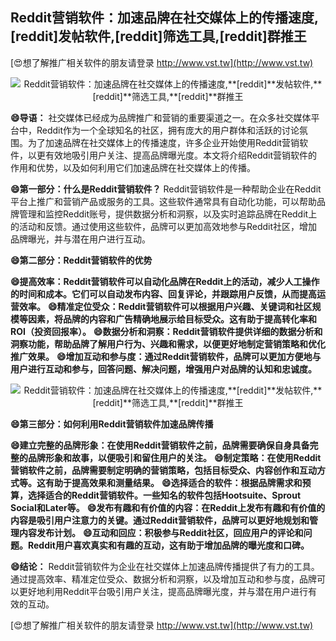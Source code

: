 ## **Reddit营销软件：加速品牌在社交媒体上的传播速度,**[reddit]**发帖软件,**[reddit]**筛选工具,**[reddit]**群推王**

[😍想了解推广相关软件的朋友请登录 http://www.vst.tw](http://www.vst.tw)

 <center><img src="https://vst.tw/MP4/tuiguang/png/0.png" alt="Reddit营销软件：加速品牌在社交媒体上的传播速度,**[reddit]**发帖软件,**[reddit]**筛选工具,**[reddit]**群推王"></center>

**😄导语：**
社交媒体已经成为品牌推广和营销的重要渠道之一。在众多社交媒体平台中，Reddit作为一个全球知名的社区，拥有庞大的用户群体和活跃的讨论氛围。为了加速品牌在社交媒体上的传播速度，许多企业开始使用Reddit营销软件，以更有效地吸引用户关注、提高品牌曝光度。本文将介绍Reddit营销软件的作用和优势，以及如何利用它们加速品牌在社交媒体上的传播。

**😄第一部分：什么是Reddit营销软件？**
Reddit营销软件是一种帮助企业在Reddit平台上推广和营销产品或服务的工具。这些软件通常具有自动化功能，可以帮助品牌管理和监控Reddit账号，提供数据分析和洞察，以及实时追踪品牌在Reddit上的活动和反馈。通过使用这些软件，品牌可以更加高效地参与Reddit社区，增加品牌曝光，并与潜在用户进行互动。

**😄第二部分：Reddit营销软件的优势**

**😄提高效率：Reddit营销软件可以自动化品牌在Reddit上的活动，减少人工操作的时间和成本。它们可以自动发布内容、回复评论，并跟踪用户反馈，从而提高运营效率。**
**😄精准定位受众：Reddit营销软件可以根据用户兴趣、关键词和社区规模等因素，将品牌的内容和广告精确地展示给目标受众。这有助于提高转化率和ROI（投资回报率）。**
**😄数据分析和洞察：Reddit营销软件提供详细的数据分析和洞察功能，帮助品牌了解用户行为、兴趣和需求，以便更好地制定营销策略和优化推广效果。**
**😄增加互动和参与度：通过Reddit营销软件，品牌可以更加方便地与用户进行互动和参与，回答问题、解决问题，增强用户对品牌的认知和忠诚度。**

 <center><img src="https://vst.tw/MP4/tuiguang/png/2.png" alt="Reddit营销软件：加速品牌在社交媒体上的传播速度,**[reddit]**发帖软件,**[reddit]**筛选工具,**[reddit]**群推王"></center>

**😄第三部分：如何利用Reddit营销软件加速品牌传播**

**😄建立完整的品牌形象：在使用Reddit营销软件之前，品牌需要确保自身具备完整的品牌形象和故事，以便吸引和留住用户的关注。**
**😄制定策略：在使用Reddit营销软件之前，品牌需要制定明确的营销策略，包括目标受众、内容创作和互动方式等。这有助于提高效果和测量结果。**
**😄选择适合的软件：根据品牌需求和预算，选择适合的Reddit营销软件。一些知名的软件包括Hootsuite、Sprout Social和Later等。**
**😄发布有趣和有价值的内容：在Reddit上发布有趣和有价值的内容是吸引用户注意力的关键。通过Reddit营销软件，品牌可以更好地规划和管理内容发布计划。**
**😄互动和回应：积极参与Reddit社区，回应用户的评论和问题。Reddit用户喜欢真实和有趣的互动，这有助于增加品牌的曝光度和口碑。**

**😄结论：**
Reddit营销软件为企业在社交媒体上加速品牌传播提供了有力的工具。通过提高效率、精准定位受众、数据分析和洞察，以及增加互动和参与度，品牌可以更好地利用Reddit平台吸引用户关注，提高品牌曝光度，并与潜在用户进行有效的互动。

[😍想了解推广相关软件的朋友请登录 http://www.vst.tw](http://www.vst.tw)



